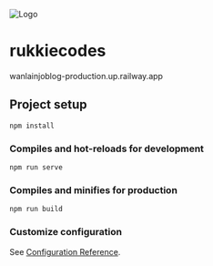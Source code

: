 
![Logo](https://res.cloudinary.com/rukkiecodes/image/upload/v1675886712/Capture_i9nfms.png)

# rukkiecodes

wanlainjoblog-production.up.railway.app

## Project setup
```
npm install
```

### Compiles and hot-reloads for development
```
npm run serve
```

### Compiles and minifies for production
```
npm run build
```

### Customize configuration
See [Configuration Reference](https://cli.vuejs.org/config/).
